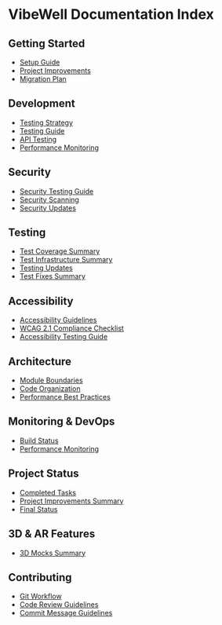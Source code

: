 # VibeWell Documentation Index

## Getting Started
- [Setup Guide](../SETUP.md)
- [Project Improvements](../PROJECT-IMPROVEMENTS.md)
- [Migration Plan](../migration-plan.md)

## Development
- [Testing Strategy](../TESTING-STRATEGY-IMPLEMENTATION.md)
- [Testing Guide](../TESTING-README.md)
- [API Testing](../API-TESTING-README.md)
- [Performance Monitoring](../PERFORMANCE-MONITORING-GUIDE.md)

## Security
- [Security Testing Guide](../SECURITY-TESTING-GUIDE.md)
- [Security Scanning](../SECURITY-SCANNING.md)
- [Security Updates](../SECURITY-UPDATES.md)

## Testing
- [Test Coverage Summary](../TEST-COVERAGE-SUMMARY.md)
- [Test Infrastructure Summary](../TEST-INFRASTRUCTURE-SUMMARY.md)
- [Testing Updates](../TESTING-UPDATES.md)
- [Test Fixes Summary](../TEST-FIXES-SUMMARY.md)

## Accessibility
- [Accessibility Guidelines](#) <!-- TODO: Create this document -->
- [WCAG 2.1 Compliance Checklist](#) <!-- TODO: Create this document -->
- [Accessibility Testing Guide](#) <!-- TODO: Create this document -->

## Architecture
- [Module Boundaries](#) <!-- TODO: Create this document -->
- [Code Organization](#) <!-- TODO: Create this document -->
- [Performance Best Practices](#) <!-- TODO: Create this document -->

## Monitoring & DevOps
- [Build Status](../BUILD-STATUS.md)
- [Performance Monitoring](../PERFORMANCE-MONITORING-GUIDE.md)

## Project Status
- [Completed Tasks](../COMPLETED-TASKS.md)
- [Project Improvements Summary](../PROJECT-IMPROVEMENTS-SUMMARY.md)
- [Final Status](../FINAL-STATUS.md)

## 3D & AR Features
- [3D Mocks Summary](../3D-MOCKS-SUMMARY.md)

## Contributing
- [Git Workflow](#) <!-- TODO: Create this document -->
- [Code Review Guidelines](#) <!-- TODO: Create this document -->
- [Commit Message Guidelines](../COMMIT_MESSAGE.md) 